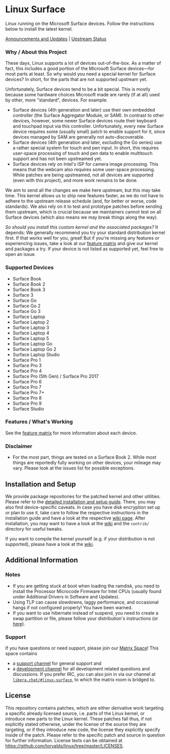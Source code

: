 # Linux Surface

Linux running on the Microsoft Surface devices.
Follow the instructions below to install the latest kernel.

[Announcements and Updates](https://github.com/linux-surface/linux-surface/issues/96) | [Upstream Status](https://github.com/linux-surface/linux-surface/issues/205)

### Why / About this Project

These days, Linux supports a lot of devices out-of-the-box.
As a matter of fact, this includes a good portion of the Microsoft Surface devices—for most parts at least.
So why would you need a special kernel for Surface devices?
In short, for the parts that are not supported upstream yet.

Unfortunately, Surface devices tend to be a bit special.
This is mostly because some hardware choices Microsoft made are rarely (if at all) used by other, more "standard", devices.
For example:
- Surface devices (4th generation and later) use their own embedded controller (the Surface Aggregator Module, or SAM).
  In contrast to other devices, however, some newer Surface devices route their keyboard and touchpad input via this controller.
  Unfortunately, every new Surface device requires some (usually small) patch to enable support for it, since devices managed by SAM are generally not auto-discoverable.
- Surface devices (4th generation and later, excluding the Go series) use a rather special system for touch and pen input.
  In short, this requires user-space processing of touch and pen data to enable multitouch support and has not been upstreamed yet.
- Surface devices rely on Intel's ISP for camera image processing.
  This means that the webcam also requires some user-space processing.
  While patches are being upstreamed, not all devices are supported (even with this project), and more work remains to be done.

We aim to send all the changes we make here upstream, but this may take time.
This kernel allows us to ship new features faster, as we do not have to adhere to the upstream release schedule (and, for better or worse, code standards).
We also rely on it to test and prototype patches before sending them upstream, which is crucial because we maintainers cannot test on all Surface devices (which also means we may break things along the way).

_So should you install this custom kernel and the associated packages?_
It depends: We generally recommend you try your standard distribution kernel first.
If that works well for you, great!
But if you're missing any features or experiencing issues, take a look at our [feature matrix](https://github.com/linux-surface/linux-surface/wiki/Supported-Devices-and-Features#feature-matrix) and give our kernel and packages a try.
If your device is not listed as supported yet, feel free to open an issue.

### Supported Devices

* Surface Book
* Surface Book 2
* Surface Book 3
* Surface 3
* Surface Go
* Surface Go 2
* Surface Go 3
* Surface Laptop
* Surface Laptop 2
* Surface Laptop 3
* Surface Laptop 4
* Surface Laptop 5
* Surface Laptop Go
* Surface Laptop Go 2
* Surface Laptop Studio
* Surface Pro 1
* Surface Pro 3
* Surface Pro 4
* Surface Pro (5th Gen) / Surface Pro 2017
* Surface Pro 6
* Surface Pro 7
* Surface Pro 7+
* Surface Pro 8
* Surface Pro 9
* Surface Studio

### Features / What's Working

See the [feature matrix](https://github.com/linux-surface/linux-surface/wiki/Supported-Devices-and-Features#feature-matrix) for more information about each device.

### Disclaimer

* For the most part, things are tested on a Surface Book 2.
  While most things are reportedly fully working on other devices, your mileage may vary.
  Please look at the issues list for possible exceptions.

## Installation and Setup

We provide package repositories for the patched kernel and other utilities.
Please refer to the [detailed installation and setup guide][wiki-setup].
There, you may also find device-specific caveats.
In case you have disk encryption set up or plan to use it, take care to follow the respective instructions in the installation guide and have a look at the respective [wiki page][wiki-encryption].
After installation, you may want to have a look at the [wiki][wiki] and the `contrib/` directory for useful tweaks.

If you want to compile the kernel yourself (e.g. if your distribution is not supported), please have a look at the [wiki][wiki-compiling].

## Additional Information

### Notes

* If you are getting stuck at boot when loading the ramdisk, you need to install the Processor Microcode Firmware for Intel CPUs (usually found under Additional Drivers in Software and Updates).
* Using TLP can cause slowdowns, laggy performance, and occasional hangs if not configured properly! You have been warned.
* If you want to use hibernate instead of suspend, you need to create a swap partition or file, please follow your distribution's instructions (or [here][hibernate-setup]).

### Support

If you have questions or need support, please join our [Matrix Space][matrix-space]!
This space contains
- a [support channel][matrix-support] for general support and
- a [development channel][matrix-development] for all development related questions and discussions.
  If you prefer IRC, you can also join in via our channel at [`libera.chat/#linux-surface`][liberachat], to which the matrix room is bridged to.

## License
This repository contains patches, which are either derivative work targeting a specific already licensed source, i.e. parts of the Linux kernel, or introduce new parts to the Linux kernel.
These patches fall thus, if not explicitly stated otherwise, under the license of the source they are targeting, or if they introduce new code, the license they explicitly specify inside of the patch.
Please refer to the specific patch and source in question for further information.
License texts can be obtained at https://github.com/torvalds/linux/tree/master/LICENSES.

[wiki]: https://github.com/linux-surface/linux-surface/wiki
[wiki-setup]: https://github.com/linux-surface/linux-surface/wiki/Installation-and-Setup
[wiki-compiling]: https://github.com/linux-surface/linux-surface/wiki/Compiling-the-Kernel-from-Source
[wiki-encryption]: https://github.com/linux-surface/linux-surface/wiki/Disk-Encryption

[matrix-space]: https://matrix.to/#/#linux-surface:matrix.org
[matrix-support]: https://matrix.to/#/#linux-surface-support:matrix.org
[matrix-development]: https://matrix.to/#/#linux-surface-development:matrix.org
[liberachat]: https://web.libera.chat/#linux-surface

[hibernate-setup]: https://fitzcarraldoblog.wordpress.com/2018/07/14/configuring-lubuntu-18-04-to-enable-hibernation-using-a-swap-file
[releases]: https://github.com/linux-surface/linux-surface/releases

[linux-surface-kernel]: https://github.com/linux-surface/kernel/
